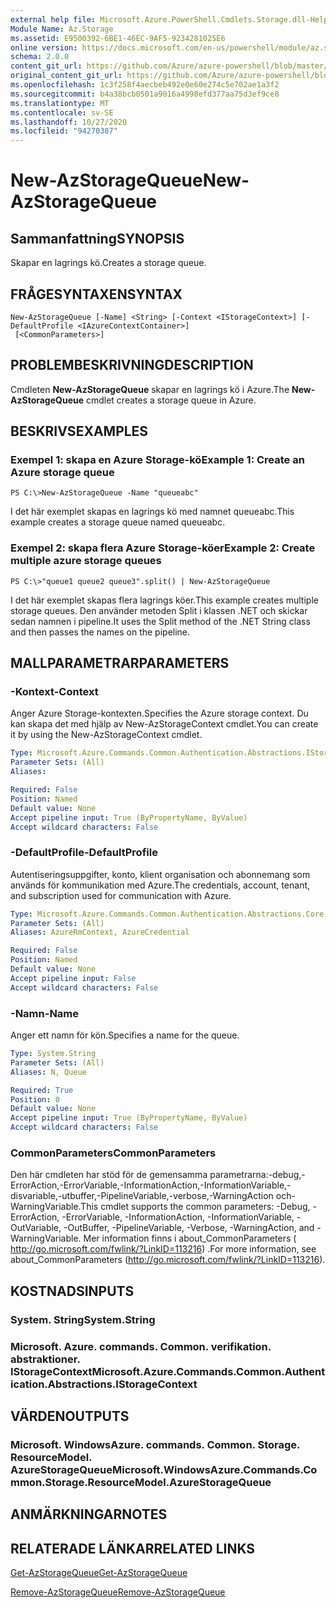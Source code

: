 ```yaml
---
external help file: Microsoft.Azure.PowerShell.Cmdlets.Storage.dll-Help.xml
Module Name: Az.Storage
ms.assetid: E9500392-6BE1-46EC-9AF5-9234281025E6
online version: https://docs.microsoft.com/en-us/powershell/module/az.storage/new-azstoragequeue
schema: 2.0.0
content_git_url: https://github.com/Azure/azure-powershell/blob/master/src/Storage/Storage.Management/help/New-AzStorageQueue.md
original_content_git_url: https://github.com/Azure/azure-powershell/blob/master/src/Storage/Storage.Management/help/New-AzStorageQueue.md
ms.openlocfilehash: 1c3f258f4aecbeb492e0e60e274c5e702ae1a3f2
ms.sourcegitcommit: b4a38bcb0501a9016a4998efd377aa75d3ef9ce8
ms.translationtype: MT
ms.contentlocale: sv-SE
ms.lasthandoff: 10/27/2020
ms.locfileid: "94270387"
---
```

# <span data-ttu-id="2f80d-101">New-AzStorageQueue</span><span class="sxs-lookup"><span data-stu-id="2f80d-101">New-AzStorageQueue</span></span>

## <span data-ttu-id="2f80d-102">Sammanfattning</span><span class="sxs-lookup"><span data-stu-id="2f80d-102">SYNOPSIS</span></span>
<span data-ttu-id="2f80d-103">Skapar en lagrings kö.</span><span class="sxs-lookup"><span data-stu-id="2f80d-103">Creates a storage queue.</span></span>

## <span data-ttu-id="2f80d-104">FRÅGESYNTAXEN</span><span class="sxs-lookup"><span data-stu-id="2f80d-104">SYNTAX</span></span>

```
New-AzStorageQueue [-Name] <String> [-Context <IStorageContext>] [-DefaultProfile <IAzureContextContainer>]
 [<CommonParameters>]
```

## <span data-ttu-id="2f80d-105">PROBLEMBESKRIVNING</span><span class="sxs-lookup"><span data-stu-id="2f80d-105">DESCRIPTION</span></span>
<span data-ttu-id="2f80d-106">Cmdleten **New-AzStorageQueue** skapar en lagrings kö i Azure.</span><span class="sxs-lookup"><span data-stu-id="2f80d-106">The **New-AzStorageQueue** cmdlet creates a storage queue in Azure.</span></span>

## <span data-ttu-id="2f80d-107">BESKRIVS</span><span class="sxs-lookup"><span data-stu-id="2f80d-107">EXAMPLES</span></span>

### <span data-ttu-id="2f80d-108">Exempel 1: skapa en Azure Storage-kö</span><span class="sxs-lookup"><span data-stu-id="2f80d-108">Example 1: Create an Azure storage queue</span></span>
```
PS C:\>New-AzStorageQueue -Name "queueabc"
```

<span data-ttu-id="2f80d-109">I det här exemplet skapas en lagrings kö med namnet queueabc.</span><span class="sxs-lookup"><span data-stu-id="2f80d-109">This example creates a storage queue named queueabc.</span></span>

### <span data-ttu-id="2f80d-110">Exempel 2: skapa flera Azure Storage-köer</span><span class="sxs-lookup"><span data-stu-id="2f80d-110">Example 2: Create multiple azure storage queues</span></span>
```
PS C:\>"queue1 queue2 queue3".split() | New-AzStorageQueue
```

<span data-ttu-id="2f80d-111">I det här exemplet skapas flera lagrings köer.</span><span class="sxs-lookup"><span data-stu-id="2f80d-111">This example creates multiple storage queues.</span></span>
<span data-ttu-id="2f80d-112">Den använder metoden Split i klassen .NET och skickar sedan namnen i pipeline.</span><span class="sxs-lookup"><span data-stu-id="2f80d-112">It uses the Split method of the .NET String class and then passes the names on the pipeline.</span></span>

## <span data-ttu-id="2f80d-113">MALLPARAMETRAR</span><span class="sxs-lookup"><span data-stu-id="2f80d-113">PARAMETERS</span></span>

### <span data-ttu-id="2f80d-114">-Kontext</span><span class="sxs-lookup"><span data-stu-id="2f80d-114">-Context</span></span>
<span data-ttu-id="2f80d-115">Anger Azure Storage-kontexten.</span><span class="sxs-lookup"><span data-stu-id="2f80d-115">Specifies the Azure storage context.</span></span>
<span data-ttu-id="2f80d-116">Du kan skapa det med hjälp av New-AzStorageContext cmdlet.</span><span class="sxs-lookup"><span data-stu-id="2f80d-116">You can create it by using the New-AzStorageContext cmdlet.</span></span>

```yaml
Type: Microsoft.Azure.Commands.Common.Authentication.Abstractions.IStorageContext
Parameter Sets: (All)
Aliases:

Required: False
Position: Named
Default value: None
Accept pipeline input: True (ByPropertyName, ByValue)
Accept wildcard characters: False
```

### <span data-ttu-id="2f80d-117">-DefaultProfile</span><span class="sxs-lookup"><span data-stu-id="2f80d-117">-DefaultProfile</span></span>
<span data-ttu-id="2f80d-118">Autentiseringsuppgifter, konto, klient organisation och abonnemang som används för kommunikation med Azure.</span><span class="sxs-lookup"><span data-stu-id="2f80d-118">The credentials, account, tenant, and subscription used for communication with Azure.</span></span>

```yaml
Type: Microsoft.Azure.Commands.Common.Authentication.Abstractions.Core.IAzureContextContainer
Parameter Sets: (All)
Aliases: AzureRmContext, AzureCredential

Required: False
Position: Named
Default value: None
Accept pipeline input: False
Accept wildcard characters: False
```

### <span data-ttu-id="2f80d-119">-Namn</span><span class="sxs-lookup"><span data-stu-id="2f80d-119">-Name</span></span>
<span data-ttu-id="2f80d-120">Anger ett namn för kön.</span><span class="sxs-lookup"><span data-stu-id="2f80d-120">Specifies a name for the queue.</span></span>

```yaml
Type: System.String
Parameter Sets: (All)
Aliases: N, Queue

Required: True
Position: 0
Default value: None
Accept pipeline input: True (ByPropertyName, ByValue)
Accept wildcard characters: False
```

### <span data-ttu-id="2f80d-121">CommonParameters</span><span class="sxs-lookup"><span data-stu-id="2f80d-121">CommonParameters</span></span>
<span data-ttu-id="2f80d-122">Den här cmdleten har stöd för de gemensamma parametrarna:-debug,-ErrorAction,-ErrorVariable,-InformationAction,-InformationVariable,-disvariable,-utbuffer,-PipelineVariable,-verbose,-WarningAction och-WarningVariable.</span><span class="sxs-lookup"><span data-stu-id="2f80d-122">This cmdlet supports the common parameters: -Debug, -ErrorAction, -ErrorVariable, -InformationAction, -InformationVariable, -OutVariable, -OutBuffer, -PipelineVariable, -Verbose, -WarningAction, and -WarningVariable.</span></span> <span data-ttu-id="2f80d-123">Mer information finns i about_CommonParameters ( http://go.microsoft.com/fwlink/?LinkID=113216) .</span><span class="sxs-lookup"><span data-stu-id="2f80d-123">For more information, see about_CommonParameters (http://go.microsoft.com/fwlink/?LinkID=113216).</span></span>

## <span data-ttu-id="2f80d-124">KOSTNADS</span><span class="sxs-lookup"><span data-stu-id="2f80d-124">INPUTS</span></span>

### <span data-ttu-id="2f80d-125">System. String</span><span class="sxs-lookup"><span data-stu-id="2f80d-125">System.String</span></span>

### <span data-ttu-id="2f80d-126">Microsoft. Azure. commands. Common. verifikation. abstraktioner. IStorageContext</span><span class="sxs-lookup"><span data-stu-id="2f80d-126">Microsoft.Azure.Commands.Common.Authentication.Abstractions.IStorageContext</span></span>

## <span data-ttu-id="2f80d-127">VÄRDEN</span><span class="sxs-lookup"><span data-stu-id="2f80d-127">OUTPUTS</span></span>

### <span data-ttu-id="2f80d-128">Microsoft. WindowsAzure. commands. Common. Storage. ResourceModel. AzureStorageQueue</span><span class="sxs-lookup"><span data-stu-id="2f80d-128">Microsoft.WindowsAzure.Commands.Common.Storage.ResourceModel.AzureStorageQueue</span></span>

## <span data-ttu-id="2f80d-129">ANMÄRKNINGAR</span><span class="sxs-lookup"><span data-stu-id="2f80d-129">NOTES</span></span>

## <span data-ttu-id="2f80d-130">RELATERADE LÄNKAR</span><span class="sxs-lookup"><span data-stu-id="2f80d-130">RELATED LINKS</span></span>

[<span data-ttu-id="2f80d-131">Get-AzStorageQueue</span><span class="sxs-lookup"><span data-stu-id="2f80d-131">Get-AzStorageQueue</span></span>](./Get-AzStorageQueue.md)

[<span data-ttu-id="2f80d-132">Remove-AzStorageQueue</span><span class="sxs-lookup"><span data-stu-id="2f80d-132">Remove-AzStorageQueue</span></span>](./Remove-AzStorageQueue.md)


